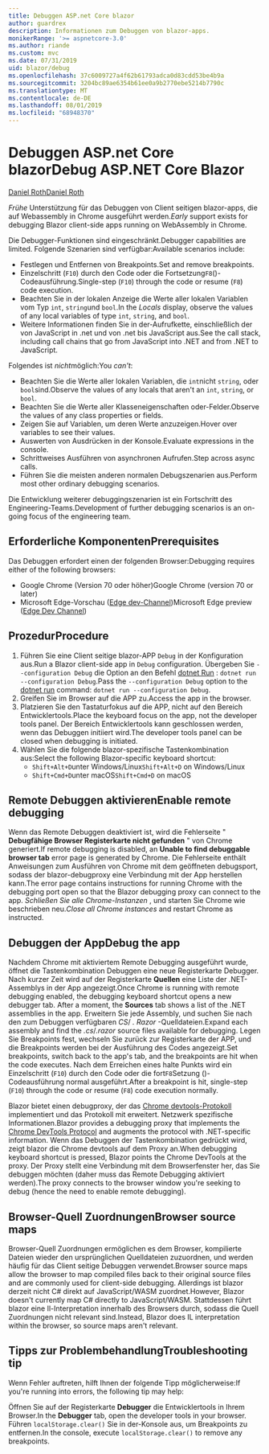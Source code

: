 ```yaml
---
title: Debuggen ASP.net Core blazor
author: guardrex
description: Informationen zum Debuggen von blazor-apps.
monikerRange: '>= aspnetcore-3.0'
ms.author: riande
ms.custom: mvc
ms.date: 07/31/2019
uid: blazor/debug
ms.openlocfilehash: 37c6009727a4f62b61793adca0d83cdd53be4b9a
ms.sourcegitcommit: 3204bc89ae6354b61ee0a9b2770ebe5214b7790c
ms.translationtype: MT
ms.contentlocale: de-DE
ms.lasthandoff: 08/01/2019
ms.locfileid: "68948370"
---
```

# <a name="debug-aspnet-core-blazor"></a><span data-ttu-id="1f2cd-103">Debuggen ASP.net Core blazor</span><span class="sxs-lookup"><span data-stu-id="1f2cd-103">Debug ASP.NET Core Blazor</span></span>

[<span data-ttu-id="1f2cd-104">Daniel Roth</span><span class="sxs-lookup"><span data-stu-id="1f2cd-104">Daniel Roth</span></span>](https://github.com/danroth27)

<span data-ttu-id="1f2cd-105">*Frühe* Unterstützung für das Debuggen von Client seitigen blazor-apps, die auf Webassembly in Chrome ausgeführt werden.</span><span class="sxs-lookup"><span data-stu-id="1f2cd-105">*Early* support exists for debugging Blazor client-side apps running on WebAssembly in Chrome.</span></span>

<span data-ttu-id="1f2cd-106">Die Debugger-Funktionen sind eingeschränkt.</span><span class="sxs-lookup"><span data-stu-id="1f2cd-106">Debugger capabilities are limited.</span></span> <span data-ttu-id="1f2cd-107">Folgende Szenarien sind verfügbar:</span><span class="sxs-lookup"><span data-stu-id="1f2cd-107">Available scenarios include:</span></span>

* <span data-ttu-id="1f2cd-108">Festlegen und Entfernen von Breakpoints.</span><span class="sxs-lookup"><span data-stu-id="1f2cd-108">Set and remove breakpoints.</span></span>
* <span data-ttu-id="1f2cd-109">Einzelschritt (`F10`) durch den Code oder die Fortsetzung`F8`()-Codeausführung.</span><span class="sxs-lookup"><span data-stu-id="1f2cd-109">Single-step (`F10`) through the code or resume (`F8`) code execution.</span></span>
* <span data-ttu-id="1f2cd-110">Beachten Sie in der lokalen Anzeige die Werte aller lokalen Variablen vom Typ `int`, `string`und `bool`.</span><span class="sxs-lookup"><span data-stu-id="1f2cd-110">In the *Locals* display, observe the values of any local variables of type `int`, `string`, and `bool`.</span></span>
* <span data-ttu-id="1f2cd-111">Weitere Informationen finden Sie in der-Aufrufkette, einschließlich der von JavaScript in .net und von .net bis JavaScript aus.</span><span class="sxs-lookup"><span data-stu-id="1f2cd-111">See the call stack, including call chains that go from JavaScript into .NET and from .NET to JavaScript.</span></span>

<span data-ttu-id="1f2cd-112">Folgendes ist *nicht*möglich:</span><span class="sxs-lookup"><span data-stu-id="1f2cd-112">You *can't*:</span></span>

* <span data-ttu-id="1f2cd-113">Beachten Sie die Werte aller lokalen Variablen, die `int`nicht `string`, oder `bool`sind.</span><span class="sxs-lookup"><span data-stu-id="1f2cd-113">Observe the values of any locals that aren't an `int`, `string`, or `bool`.</span></span>
* <span data-ttu-id="1f2cd-114">Beachten Sie die Werte aller Klasseneigenschaften oder-Felder.</span><span class="sxs-lookup"><span data-stu-id="1f2cd-114">Observe the values of any class properties or fields.</span></span>
* <span data-ttu-id="1f2cd-115">Zeigen Sie auf Variablen, um deren Werte anzuzeigen.</span><span class="sxs-lookup"><span data-stu-id="1f2cd-115">Hover over variables to see their values.</span></span>
* <span data-ttu-id="1f2cd-116">Auswerten von Ausdrücken in der Konsole.</span><span class="sxs-lookup"><span data-stu-id="1f2cd-116">Evaluate expressions in the console.</span></span>
* <span data-ttu-id="1f2cd-117">Schrittweises Ausführen von asynchronen Aufrufen.</span><span class="sxs-lookup"><span data-stu-id="1f2cd-117">Step across async calls.</span></span>
* <span data-ttu-id="1f2cd-118">Führen Sie die meisten anderen normalen Debugszenarien aus.</span><span class="sxs-lookup"><span data-stu-id="1f2cd-118">Perform most other ordinary debugging scenarios.</span></span>

<span data-ttu-id="1f2cd-119">Die Entwicklung weiterer debuggingszenarien ist ein Fortschritt des Engineering-Teams.</span><span class="sxs-lookup"><span data-stu-id="1f2cd-119">Development of further debugging scenarios is an on-going focus of the engineering team.</span></span>

## <a name="prerequisites"></a><span data-ttu-id="1f2cd-120">Erforderliche Komponenten</span><span class="sxs-lookup"><span data-stu-id="1f2cd-120">Prerequisites</span></span>

<span data-ttu-id="1f2cd-121">Das Debuggen erfordert einen der folgenden Browser:</span><span class="sxs-lookup"><span data-stu-id="1f2cd-121">Debugging requires either of the following browsers:</span></span>

* <span data-ttu-id="1f2cd-122">Google Chrome (Version 70 oder höher)</span><span class="sxs-lookup"><span data-stu-id="1f2cd-122">Google Chrome (version 70 or later)</span></span>
* <span data-ttu-id="1f2cd-123">Microsoft Edge-Vorschau ([Edge dev-Channel](https://www.microsoftedgeinsider.com))</span><span class="sxs-lookup"><span data-stu-id="1f2cd-123">Microsoft Edge preview ([Edge Dev Channel](https://www.microsoftedgeinsider.com))</span></span>

## <a name="procedure"></a><span data-ttu-id="1f2cd-124">Prozedur</span><span class="sxs-lookup"><span data-stu-id="1f2cd-124">Procedure</span></span>

1. <span data-ttu-id="1f2cd-125">Führen Sie eine Client seitige blazor-APP `Debug` in der Konfiguration aus.</span><span class="sxs-lookup"><span data-stu-id="1f2cd-125">Run a Blazor client-side app in `Debug` configuration.</span></span> <span data-ttu-id="1f2cd-126">Übergeben Sie `--configuration Debug` die Option an den Befehl [dotnet Run](/dotnet/core/tools/dotnet-run) : `dotnet run --configuration Debug`.</span><span class="sxs-lookup"><span data-stu-id="1f2cd-126">Pass the `--configuration Debug` option to the [dotnet run](/dotnet/core/tools/dotnet-run) command: `dotnet run --configuration Debug`.</span></span>
1. <span data-ttu-id="1f2cd-127">Greifen Sie im Browser auf die APP zu.</span><span class="sxs-lookup"><span data-stu-id="1f2cd-127">Access the app in the browser.</span></span>
1. <span data-ttu-id="1f2cd-128">Platzieren Sie den Tastaturfokus auf die APP, nicht auf den Bereich Entwicklertools.</span><span class="sxs-lookup"><span data-stu-id="1f2cd-128">Place the keyboard focus on the app, not the developer tools panel.</span></span> <span data-ttu-id="1f2cd-129">Der Bereich Entwicklertools kann geschlossen werden, wenn das Debuggen initiiert wird.</span><span class="sxs-lookup"><span data-stu-id="1f2cd-129">The developer tools panel can be closed when debugging is initiated.</span></span>
1. <span data-ttu-id="1f2cd-130">Wählen Sie die folgende blazor-spezifische Tastenkombination aus:</span><span class="sxs-lookup"><span data-stu-id="1f2cd-130">Select the following Blazor-specific keyboard shortcut:</span></span>
   * <span data-ttu-id="1f2cd-131">`Shift+Alt+D`unter Windows/Linux</span><span class="sxs-lookup"><span data-stu-id="1f2cd-131">`Shift+Alt+D` on Windows/Linux</span></span>
   * <span data-ttu-id="1f2cd-132">`Shift+Cmd+D`unter macOS</span><span class="sxs-lookup"><span data-stu-id="1f2cd-132">`Shift+Cmd+D` on macOS</span></span>

## <a name="enable-remote-debugging"></a><span data-ttu-id="1f2cd-133">Remote Debuggen aktivieren</span><span class="sxs-lookup"><span data-stu-id="1f2cd-133">Enable remote debugging</span></span>

<span data-ttu-id="1f2cd-134">Wenn das Remote Debuggen deaktiviert ist, wird die Fehlerseite " **Debugfähige Browser Registerkarte nicht gefunden** " von Chrome generiert.</span><span class="sxs-lookup"><span data-stu-id="1f2cd-134">If remote debugging is disabled, an **Unable to find debuggable browser tab** error page is generated by Chrome.</span></span> <span data-ttu-id="1f2cd-135">Die Fehlerseite enthält Anweisungen zum Ausführen von Chrome mit dem geöffneten debugsport, sodass der blazor-debugproxy eine Verbindung mit der App herstellen kann.</span><span class="sxs-lookup"><span data-stu-id="1f2cd-135">The error page contains instructions for running Chrome with the debugging port open so that the Blazor debugging proxy can connect to the app.</span></span> <span data-ttu-id="1f2cd-136">*Schließen Sie alle Chrome-Instanzen* , und starten Sie Chrome wie beschrieben neu.</span><span class="sxs-lookup"><span data-stu-id="1f2cd-136">*Close all Chrome instances* and restart Chrome as instructed.</span></span>

## <a name="debug-the-app"></a><span data-ttu-id="1f2cd-137">Debuggen der App</span><span class="sxs-lookup"><span data-stu-id="1f2cd-137">Debug the app</span></span>

<span data-ttu-id="1f2cd-138">Nachdem Chrome mit aktiviertem Remote Debugging ausgeführt wurde, öffnet die Tastenkombination Debuggen eine neue Registerkarte Debugger. Nach kurzer Zeit wird auf der Registerkarte **Quellen** eine Liste der .NET-Assemblys in der App angezeigt.</span><span class="sxs-lookup"><span data-stu-id="1f2cd-138">Once Chrome is running with remote debugging enabled, the debugging keyboard shortcut opens a new debugger tab. After a moment, the **Sources** tab shows a list of the .NET assemblies in the app.</span></span> <span data-ttu-id="1f2cd-139">Erweitern Sie jede Assembly, und suchen Sie nach den zum Debuggen verfügbaren *CS*/ *. Razor* -Quelldateien.</span><span class="sxs-lookup"><span data-stu-id="1f2cd-139">Expand each assembly and find the *.cs*/*.razor* source files available for debugging.</span></span> <span data-ttu-id="1f2cd-140">Legen Sie Breakpoints fest, wechseln Sie zurück zur Registerkarte der APP, und die Breakpoints werden bei der Ausführung des Codes angezeigt.</span><span class="sxs-lookup"><span data-stu-id="1f2cd-140">Set breakpoints, switch back to the app's tab, and the breakpoints are hit when the code executes.</span></span> <span data-ttu-id="1f2cd-141">Nach dem Erreichen eines halte Punkts wird ein Einzelschritt (`F10`) durch den Code oder die fort`F8`Setzung ()-Codeausführung normal ausgeführt.</span><span class="sxs-lookup"><span data-stu-id="1f2cd-141">After a breakpoint is hit, single-step (`F10`) through the code or resume (`F8`) code execution normally.</span></span>

<span data-ttu-id="1f2cd-142">Blazor bietet einen debugproxy, der das [Chrome devtools-Protokoll](https://chromedevtools.github.io/devtools-protocol/) implementiert und das Protokoll mit erweitert. Netzwerk spezifische Informationen.</span><span class="sxs-lookup"><span data-stu-id="1f2cd-142">Blazor provides a debugging proxy that implements the [Chrome DevTools Protocol](https://chromedevtools.github.io/devtools-protocol/) and augments the protocol with .NET-specific information.</span></span> <span data-ttu-id="1f2cd-143">Wenn das Debuggen der Tastenkombination gedrückt wird, zeigt blazor die Chrome devtools auf dem Proxy an.</span><span class="sxs-lookup"><span data-stu-id="1f2cd-143">When debugging keyboard shortcut is pressed, Blazor points the Chrome DevTools at the proxy.</span></span> <span data-ttu-id="1f2cd-144">Der Proxy stellt eine Verbindung mit dem Browserfenster her, das Sie debuggen möchten (daher muss das Remote Debugging aktiviert werden).</span><span class="sxs-lookup"><span data-stu-id="1f2cd-144">The proxy connects to the browser window you're seeking to debug (hence the need to enable remote debugging).</span></span>

## <a name="browser-source-maps"></a><span data-ttu-id="1f2cd-145">Browser-Quell Zuordnungen</span><span class="sxs-lookup"><span data-stu-id="1f2cd-145">Browser source maps</span></span>

<span data-ttu-id="1f2cd-146">Browser-Quell Zuordnungen ermöglichen es dem Browser, kompilierte Dateien wieder den ursprünglichen Quelldateien zuzuordnen, und werden häufig für das Client seitige Debuggen verwendet.</span><span class="sxs-lookup"><span data-stu-id="1f2cd-146">Browser source maps allow the browser to map compiled files back to their original source files and are commonly used for client-side debugging.</span></span> <span data-ttu-id="1f2cd-147">Allerdings ist blazor derzeit nicht C# direkt auf JavaScript/WASM zuordnet.</span><span class="sxs-lookup"><span data-stu-id="1f2cd-147">However, Blazor doesn't currently map C# directly to JavaScript/WASM.</span></span> <span data-ttu-id="1f2cd-148">Stattdessen führt blazor eine Il-Interpretation innerhalb des Browsers durch, sodass die Quell Zuordnungen nicht relevant sind.</span><span class="sxs-lookup"><span data-stu-id="1f2cd-148">Instead, Blazor does IL interpretation within the browser, so source maps aren't relevant.</span></span>

## <a name="troubleshooting-tip"></a><span data-ttu-id="1f2cd-149">Tipps zur Problembehandlung</span><span class="sxs-lookup"><span data-stu-id="1f2cd-149">Troubleshooting tip</span></span>

<span data-ttu-id="1f2cd-150">Wenn Fehler auftreten, hilft Ihnen der folgende Tipp möglicherweise:</span><span class="sxs-lookup"><span data-stu-id="1f2cd-150">If you're running into errors, the following tip may help:</span></span>

<span data-ttu-id="1f2cd-151">Öffnen Sie auf der Registerkarte **Debugger** die Entwicklertools in Ihrem Browser.</span><span class="sxs-lookup"><span data-stu-id="1f2cd-151">In the **Debugger** tab, open the developer tools in your browser.</span></span> <span data-ttu-id="1f2cd-152">Führen `localStorage.clear()` Sie in der-Konsole aus, um Breakpoints zu entfernen.</span><span class="sxs-lookup"><span data-stu-id="1f2cd-152">In the console, execute `localStorage.clear()` to remove any breakpoints.</span></span>
